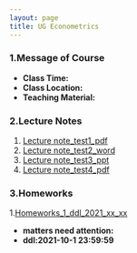 ```yaml
---
layout: page
title: UG Econometrics
---
```


### 1.Message of Course
* **Class Time:**
* **Class Location:**
* **Teaching Material:**

### 2.Lecture Notes
1. [Lecture note_test1_pdf](https://ruc-econ.github.io/Lecture_Notes/UG_econometrics/JMLRdropout.pdf)
2. [Lecture note_test2_word](https://ruc-econ.github.io/Lecture_Notes/UG_econometrics/LaTeX画神经网络图.docx)
3. [Lecture note_test3_ppt](https://ruc-econ.github.io/Lecture_Notes/UG_econometrics/latex教程解析.ppt)
4. [Lecture note_test4_pdf](https://ruc-econ.github.io/Lecture_Notes/UG_econometrics/神经网络与机器学习.pdf)


### 3.Homeworks
1.[Homeworks_1_ddl_2021_xx_xx](https://ruc-econ.github.io/Lecture_Notes/UG_econometrics/神经网络与机器学习.pdf)
* **matters need attention:**
* **ddl:2021-10-1 23:59:59**
